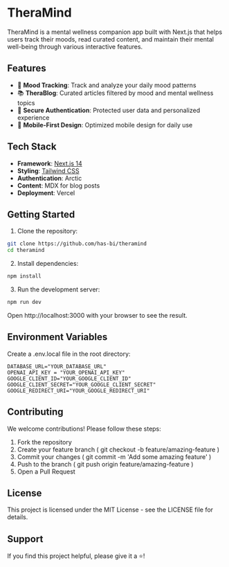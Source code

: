 # TheraMind

TheraMind is a mental wellness companion app built with Next.js that helps users track their moods, read curated content, and maintain their mental well-being through various interactive features.

## Features

- 🎯 **Mood Tracking**: Track and analyze your daily mood patterns
- 📚 **TheraBlog**: Curated articles filtered by mood and mental wellness topics
- 🔐 **Secure Authentication**: Protected user data and personalized experience
- 📱 **Mobile-First Design**: Optimized mobile design for daily use

## Tech Stack

- **Framework**: [Next.js 14](https://nextjs.org/)
- **Styling**: [Tailwind CSS](https://tailwindcss.com/)
- **Authentication**: Arctic
- **Content**: MDX for blog posts
- **Deployment**: Vercel

## Getting Started

1. Clone the repository:

```bash
git clone https://github.com/has-bi/theramind
cd theramind
```

2. Install dependencies:

```bash
npm install
```

3. Run the development server:

```bash
npm run dev
```

Open http://localhost:3000 with your browser to see the result.

## Environment Variables

Create a .env.local file in the root directory:

```
DATABASE_URL="YOUR_DATABASE_URL"
OPENAI_API_KEY = "YOUR_OPENAI_API_KEY"
GOOGLE_CLIENT_ID="YOUR_GOOGLE_CLIENT_ID"
GOOGLE_CLIENT_SECRET="YOUR_GOOGLE_CLIENT_SECRET"
GOOGLE_REDIRECT_URI="YOUR_GOOGLE_REDIRECT_URI"
```

## Contributing

We welcome contributions! Please follow these steps:

1. Fork the repository
2. Create your feature branch ( git checkout -b feature/amazing-feature )
3. Commit your changes ( git commit -m 'Add some amazing feature' )
4. Push to the branch ( git push origin feature/amazing-feature )
5. Open a Pull Request

## License

This project is licensed under the MIT License - see the LICENSE file for details.

## Support

If you find this project helpful, please give it a ⭐️!
